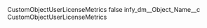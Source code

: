 <?xml version="1.0" encoding="UTF-8"?>
<CustomMetadata xmlns="http://soap.sforce.com/2006/04/metadata" xmlns:xsi="http://www.w3.org/2001/XMLSchema-instance" xmlns:xsd="http://www.w3.org/2001/XMLSchema">
    <label>CustomObjectUserLicenseMetrics</label>
    <protected>false</protected>
    <values>
        <field>infy_dm__Object_Name__c</field>
        <value xsi:type="xsd:string">CustomObjectUserLicenseMetrics</value>
    </values>
</CustomMetadata>
